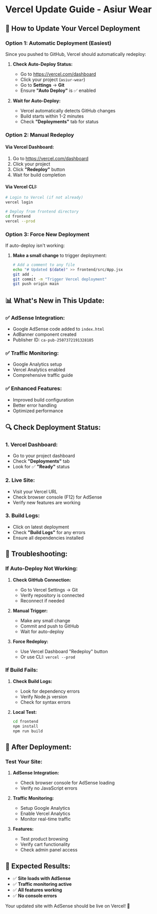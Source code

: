 # Vercel Update Guide - Asiur Wear

## 🚀 **How to Update Your Vercel Deployment**

### **Option 1: Automatic Deployment (Easiest)**
Since you pushed to GitHub, Vercel should automatically redeploy:

1. **Check Auto-Deploy Status:**
   - Go to https://vercel.com/dashboard
   - Click your project (`asiur-wear`)
   - Go to **Settings** → **Git**
   - Ensure **"Auto Deploy"** is ✅ enabled

2. **Wait for Auto-Deploy:**
   - Vercel automatically detects GitHub changes
   - Build starts within 1-2 minutes
   - Check **"Deployments"** tab for status

### **Option 2: Manual Redeploy**

#### **Via Vercel Dashboard:**
1. Go to https://vercel.com/dashboard
2. Click your project
3. Click **"Redeploy"** button
4. Wait for build completion

#### **Via Vercel CLI:**
```bash
# Login to Vercel (if not already)
vercel login

# Deploy from frontend directory
cd frontend
vercel --prod
```

### **Option 3: Force New Deployment**
If auto-deploy isn't working:

1. **Make a small change** to trigger deployment:
   ```bash
   # Add a comment to any file
   echo "# Updated $(date)" >> frontend/src/App.jsx
   git add .
   git commit -m "Trigger Vercel deployment"
   git push origin main
   ```

## 📊 **What's New in This Update:**

### **✅ AdSense Integration:**
- Google AdSense code added to `index.html`
- AdBanner component created
- Publisher ID: `ca-pub-2507372191328185`

### **✅ Traffic Monitoring:**
- Google Analytics setup
- Vercel Analytics enabled
- Comprehensive traffic guide

### **✅ Enhanced Features:**
- Improved build configuration
- Better error handling
- Optimized performance

## 🔍 **Check Deployment Status:**

### **1. Vercel Dashboard:**
- Go to your project dashboard
- Check **"Deployments"** tab
- Look for ✅ **"Ready"** status

### **2. Live Site:**
- Visit your Vercel URL
- Check browser console (F12) for AdSense
- Verify new features are working

### **3. Build Logs:**
- Click on latest deployment
- Check **"Build Logs"** for any errors
- Ensure all dependencies installed

## 🚨 **Troubleshooting:**

### **If Auto-Deploy Not Working:**
1. **Check GitHub Connection:**
   - Go to Vercel Settings → Git
   - Verify repository is connected
   - Reconnect if needed

2. **Manual Trigger:**
   - Make any small change
   - Commit and push to GitHub
   - Wait for auto-deploy

3. **Force Redeploy:**
   - Use Vercel Dashboard "Redeploy" button
   - Or use CLI: `vercel --prod`

### **If Build Fails:**
1. **Check Build Logs:**
   - Look for dependency errors
   - Verify Node.js version
   - Check for syntax errors

2. **Local Test:**
   ```bash
   cd frontend
   npm install
   npm run build
   ```

## 📱 **After Deployment:**

### **Test Your Site:**
1. **AdSense Integration:**
   - Check browser console for AdSense loading
   - Verify no JavaScript errors

2. **Traffic Monitoring:**
   - Setup Google Analytics
   - Enable Vercel Analytics
   - Monitor real-time traffic

3. **Features:**
   - Test product browsing
   - Verify cart functionality
   - Check admin panel access

## 🎯 **Expected Results:**
- ✅ **Site loads with AdSense**
- ✅ **Traffic monitoring active**
- ✅ **All features working**
- ✅ **No console errors**

Your updated site with AdSense should be live on Vercel! 🎉 